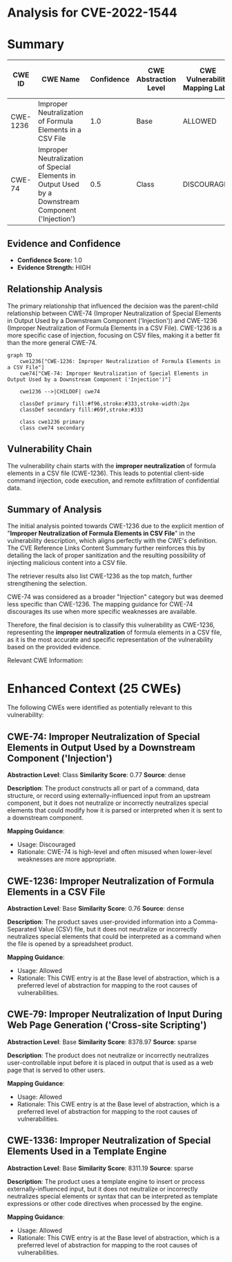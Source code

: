 # Analysis for CVE-2022-1544

# Summary

| CWE ID | CWE Name | Confidence | CWE Abstraction Level | CWE Vulnerability Mapping Label | CWE-Vulnerability Mapping Notes |
|---|---|---|---|---|---|
| CWE-1236 | Improper Neutralization of Formula Elements in a CSV File | 1.0 | Base | ALLOWED | Primary CWE |
| CWE-74 | Improper Neutralization of Special Elements in Output Used by a Downstream Component ('Injection') | 0.5 | Class | DISCOURAGED | Secondary Candidate |

## Evidence and Confidence

*   **Confidence Score:** 1.0
*   **Evidence Strength:** HIGH

## Relationship Analysis
The primary relationship that influenced the decision was the parent-child relationship between CWE-74 (Improper Neutralization of Special Elements in Output Used by a Downstream Component ('Injection')) and CWE-1236 (Improper Neutralization of Formula Elements in a CSV File). CWE-1236 is a more specific case of injection, focusing on CSV files, making it a better fit than the more general CWE-74.

```mermaid
graph TD
    cwe1236["CWE-1236: Improper Neutralization of Formula Elements in a CSV File"]
    cwe74["CWE-74: Improper Neutralization of Special Elements in Output Used by a Downstream Component ('Injection')"]
    
    cwe1236 -->|CHILDOF| cwe74
    
    classDef primary fill:#f96,stroke:#333,stroke-width:2px
    classDef secondary fill:#69f,stroke:#333
    
    class cwe1236 primary
    class cwe74 secondary
```

## Vulnerability Chain
The vulnerability chain starts with the **improper neutralization** of formula elements in a CSV file (CWE-1236). This leads to potential client-side command injection, code execution, and remote exfiltration of confidential data.

## Summary of Analysis
The initial analysis pointed towards CWE-1236 due to the explicit mention of "**Improper Neutralization of Formula Elements in CSV File**" in the vulnerability description, which aligns perfectly with the CWE's definition. The CVE Reference Links Content Summary further reinforces this by detailing the lack of proper sanitization and the resulting possibility of injecting malicious content into a CSV file.

The retriever results also list CWE-1236 as the top match, further strengthening the selection.

CWE-74 was considered as a broader "Injection" category but was deemed less specific than CWE-1236. The mapping guidance for CWE-74 discourages its use when more specific weaknesses are available.

Therefore, the final decision is to classify this vulnerability as CWE-1236, representing the **improper neutralization** of formula elements in a CSV file, as it is the most accurate and specific representation of the vulnerability based on the provided evidence.

Relevant CWE Information:

# Enhanced Context (25 CWEs)
The following CWEs were identified as potentially relevant to this vulnerability:

## CWE-74: Improper Neutralization of Special Elements in Output Used by a Downstream Component ('Injection')
**Abstraction Level**: Class
**Similarity Score**: 0.77
**Source**: dense

**Description**:
The product constructs all or part of a command, data structure, or record using externally-influenced input from an upstream component, but it does not neutralize or incorrectly neutralizes special elements that could modify how it is parsed or interpreted when it is sent to a downstream component.

**Mapping Guidance**:
- Usage: Discouraged
- Rationale: CWE-74 is high-level and often misused when lower-level weaknesses are more appropriate.

## CWE-1236: Improper Neutralization of Formula Elements in a CSV File
**Abstraction Level**: Base
**Similarity Score**: 0.76
**Source**: dense

**Description**:
The product saves user-provided information into a Comma-Separated Value (CSV) file, but it does not neutralize or incorrectly neutralizes special elements that could be interpreted as a command when the file is opened by a spreadsheet product.

**Mapping Guidance**:
- Usage: Allowed
- Rationale: This CWE entry is at the Base level of abstraction, which is a preferred level of abstraction for mapping to the root causes of vulnerabilities.

## CWE-79: Improper Neutralization of Input During Web Page Generation ('Cross-site Scripting')
**Abstraction Level**: Base
**Similarity Score**: 8378.97
**Source**: sparse

**Description**:
The product does not neutralize or incorrectly neutralizes user-controllable input before it is placed in output that is used as a web page that is served to other users.

**Mapping Guidance**:
- Usage: Allowed
- Rationale: This CWE entry is at the Base level of abstraction, which is a preferred level of abstraction for mapping to the root causes of vulnerabilities.

## CWE-1336: Improper Neutralization of Special Elements Used in a Template Engine
**Abstraction Level**: Base
**Similarity Score**: 8311.19
**Source**: sparse

**Description**:
The product uses a template engine to insert or process externally-influenced input, but it does not neutralize or incorrectly neutralizes special elements or syntax that can be interpreted as template expressions or other code directives when processed by the engine.

**Mapping Guidance**:
- Usage: Allowed
- Rationale: This CWE entry is at the Base level of abstraction, which is a preferred level of abstraction for mapping to the root causes of vulnerabilities.